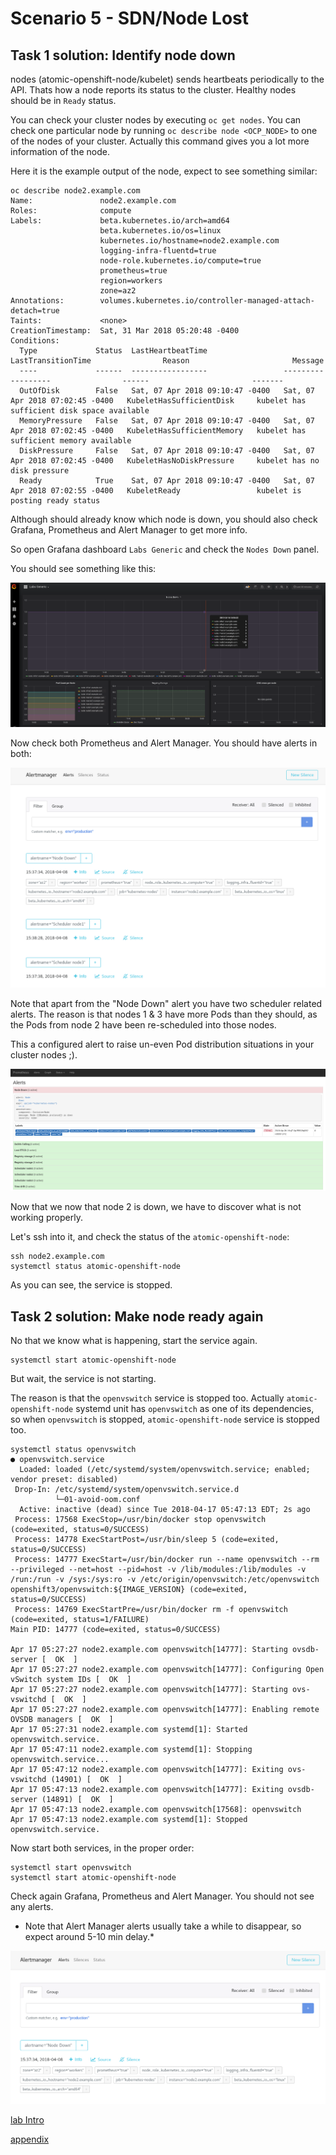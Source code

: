 # Scenario 5 - SDN/Node Lost


## Task 1 solution: Identify node down

nodes (atomic-openshift-node/kubelet) sends heartbeats periodically to the API. Thats how a node reports its status to the cluster. Healthy nodes should be in `Ready` status.

You can check your cluster nodes by executing `oc get nodes`. You can check one particular node by running `oc describe node <OCP_NODE>` to one of the nodes of your cluster. Actually this command gives you a lot more information of the node.

Here it is the example output of the node, expect to see something similar:

```
oc describe node2.example.com
Name:               node2.example.com                                                                                                                                                                                
Roles:              compute                                                                                                                                                                                          
Labels:             beta.kubernetes.io/arch=amd64                                                                                                                                                                    
                    beta.kubernetes.io/os=linux                                                                                                                                                                      
                    kubernetes.io/hostname=node2.example.com                                                                                                                                                         
                    logging-infra-fluentd=true                                                                                                                                                                       
                    node-role.kubernetes.io/compute=true                                                  
                    prometheus=true                  
                    region=workers                   
                    zone=az2                         
Annotations:        volumes.kubernetes.io/controller-managed-attach-detach=true                           
Taints:             <none>                           
CreationTimestamp:  Sat, 31 Mar 2018 05:20:48 -0400  
Conditions:                                          
  Type             Status  LastHeartbeatTime                 LastTransitionTime                Reason                       Message                                                                                  
  ----             ------  -----------------                 ------------------                ------                       -------                                                                                  
  OutOfDisk        False   Sat, 07 Apr 2018 09:10:47 -0400   Sat, 07 Apr 2018 07:02:45 -0400   KubeletHasSufficientDisk     kubelet has sufficient disk space available                                              
  MemoryPressure   False   Sat, 07 Apr 2018 09:10:47 -0400   Sat, 07 Apr 2018 07:02:45 -0400   KubeletHasSufficientMemory   kubelet has sufficient memory available                                                  
  DiskPressure     False   Sat, 07 Apr 2018 09:10:47 -0400   Sat, 07 Apr 2018 07:02:45 -0400   KubeletHasNoDiskPressure     kubelet has no disk pressure                                                             
  Ready            True    Sat, 07 Apr 2018 09:10:47 -0400   Sat, 07 Apr 2018 07:02:55 -0400   KubeletReady                 kubelet is posting ready status                          
```

Although should already know which node is down, you should also check Grafana, Prometheus and Alert Manager to get more info.

So open Grafana dashboard `Labs Generic` and check the `Nodes Down` panel. 

You should see something like this:

![alt text](img/img3-grafana-nodes-down-panel.png)

Now check both Prometheus and Alert Manager. You should have alerts in both:

![alt text](img/img1-alerts_alertmanager.png)

Note that apart from the "Node Down" alert you have two scheduler related alerts. The reason is that nodes 1 & 3 have more Pods than they should, as the Pods from node 2 have been re-scheduled into those nodes.

This a configured alert to raise un-even Pod distribution situations in your cluster nodes ;).


![alt text](img/img1-prometheus-alerts.png)


Now that we now that node 2 is down, we have to discover what is not working properly.

Let's ssh into it, and check the status of the `atomic-openshift-node`: 

```
ssh node2.example.com
systemctl status atomic-openshift-node
```

As you can see, the service is stopped.

## Task 2 solution: Make node ready again

No that we know what is happening, start the service again.

 ```
systemctl start atomic-openshift-node
```

But wait, the service is not starting. 

The reason is that the `openvswitch` service is stopped too. Actually `atomic-openshift-node` systemd unit has `openvswitch` as one of its dependencies, so when `openvswitch` is stopped, `atomic-openshift-node` service is stopped too.

 ```
systemctl status openvswitch
● openvswitch.service
   Loaded: loaded (/etc/systemd/system/openvswitch.service; enabled; vendor preset: disabled)
  Drop-In: /etc/systemd/system/openvswitch.service.d
           └─01-avoid-oom.conf
   Active: inactive (dead) since Tue 2018-04-17 05:47:13 EDT; 2s ago
  Process: 17568 ExecStop=/usr/bin/docker stop openvswitch (code=exited, status=0/SUCCESS)
  Process: 14778 ExecStartPost=/usr/bin/sleep 5 (code=exited, status=0/SUCCESS)
  Process: 14777 ExecStart=/usr/bin/docker run --name openvswitch --rm --privileged --net=host --pid=host -v /lib/modules:/lib/modules -v /run:/run -v /sys:/sys:ro -v /etc/origin/openvswitch:/etc/openvswitch openshift3/openvswitch:${IMAGE_VERSION} (code=exited, status=0/SUCCESS)
  Process: 14769 ExecStartPre=/usr/bin/docker rm -f openvswitch (code=exited, status=1/FAILURE)
 Main PID: 14777 (code=exited, status=0/SUCCESS)

Apr 17 05:27:27 node2.example.com openvswitch[14777]: Starting ovsdb-server [  OK  ]
Apr 17 05:27:27 node2.example.com openvswitch[14777]: Configuring Open vSwitch system IDs [  OK  ]
Apr 17 05:27:27 node2.example.com openvswitch[14777]: Starting ovs-vswitchd [  OK  ]
Apr 17 05:27:27 node2.example.com openvswitch[14777]: Enabling remote OVSDB managers [  OK  ]
Apr 17 05:27:31 node2.example.com systemd[1]: Started openvswitch.service.
Apr 17 05:47:11 node2.example.com systemd[1]: Stopping openvswitch.service...
Apr 17 05:47:12 node2.example.com openvswitch[14777]: Exiting ovs-vswitchd (14901) [  OK  ]
Apr 17 05:47:13 node2.example.com openvswitch[14777]: Exiting ovsdb-server (14891) [  OK  ]
Apr 17 05:47:13 node2.example.com openvswitch[17568]: openvswitch
Apr 17 05:47:13 node2.example.com systemd[1]: Stopped openvswitch.service.

```

Now start both services, in the proper order:
```
systemctl start openvswitch
systemctl start atomic-openshift-node
```

Check again Grafana, Prometheus and Alert Manager. You should not see any alerts.

* Note that Alert Manager alerts usually take a while to disappear, so expect around 5-10 min delay.* 

![alt text](img/img3-only-node-down-alert.png)

[lab Intro](../README.md)

[appendix](appendix.md)